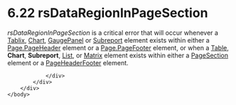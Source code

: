 <html dir="LTR" xmlns:mshelp="http://msdn.microsoft.com/mshelp" xmlns:ddue="http://ddue.schemas.microsoft.com/authoring/2003/5" xmlns:xlink="http://www.w3.org/1999/xlink" xmlns:tool="http://www.microsoft.com/tooltip">
    <head>
        <meta http-equiv="Content-Type" content="text/html; CHARSET=utf-8"></meta>
        <meta name="save" content="history"></meta>
        <title>6.22 rsDataRegionInPageSection</title>
        <xml>
            <mshelp:toctitle title="6.22 rsDataRegionInPageSection"></mshelp:toctitle>
            <mshelp:rltitle title="[MS-RDL]: rsDataRegionInPageSection"></mshelp:rltitle>
            <mshelp:keyword index="A" term="8c25dce6-c14c-464c-8474-e1b04650ac03"></mshelp:keyword>
            <mshelp:attr name="DCSext.ContentType" value="open specification"></mshelp:attr>
            <mshelp:attr name="AssetID" value="8c25dce6-c14c-464c-8474-e1b04650ac03"></mshelp:attr>
            <mshelp:attr name="TopicType" value="kbRef"></mshelp:attr>
            <mshelp:attr name="DCSext.Title" value="[MS-RDL]: rsDataRegionInPageSection" />
        </xml>
    </head>
    <body>
        <div id="header">
            <h1 class="heading">6.22 rsDataRegionInPageSection</h1>
        </div>
        <div id="mainSection">
            <div id="mainBody">
                <div id="allHistory" class="saveHistory"></div>
                <div id="sectionSection0" class="section" name="collapseableSection">
                    

<p><i>rsDataRegionInPageSection</i> is a critical error that
will occur whenever a <a href="e42fb86e-799a-4202-8845-ac38831efccb.html">Tablix</a>,
<a href="b0ab5524-7eb2-47a7-a4d3-230f5c8c5526.html">Chart</a>, <a href="f01744d3-79fa-4f30-94bf-a1ffa6bde2ac.html">GaugePanel</a> or <a href="04d4d6d6-e103-48fc-b4f7-bf5b4a7e56e5.html">Subreport</a> element exists
within either a <a href="14a6255f-c4ba-4e2a-ab0f-1af47735910a.html">Page.PageHeader</a>
element or a <a href="13d2727a-4342-4f62-9a53-432f55a9f3e9.html">Page.PageFooter</a>
element, or when a <a href="660db744-699e-4ca3-a2d6-a5cab4bcf9b0.html">Table</a>,
<b>Chart</b>, <b>Subreport</b>, <a href="ea4c625c-0558-4fb3-b3b8-bde6c160b1e2.html">List</a>, or <a href="25419c0a-c7c6-43d7-8ca5-1af842666dcb.html">Matrix</a> element exists
within either a <a href="afff0921-7d95-4216-8f28-635c67d539d8.html">PageSection</a>
element or a <a href="ddc35223-1cb6-4136-823b-e72a3d12e1f9.html">PageHeaderFooter</a>
element.</p>


                </div>
            </div>
        </div>
    </body>
</html>